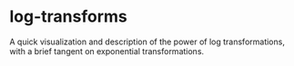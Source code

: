 # log-transforms
A quick visualization and description of the power of log transformations, with a brief tangent on exponential transformations.
